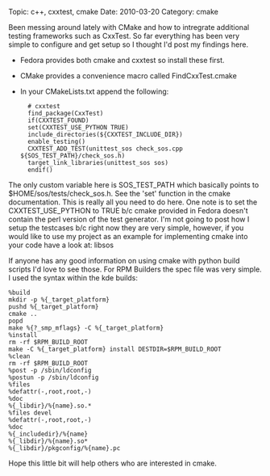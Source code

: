Topic: c++, cxxtest, cmake
Date: 2010-03-20
Category: cmake

Been messing around lately with CMake and how to intregrate 
additional testing frameworks such as CxxTest. So far everything
has been very simple to configure and get setup so I thought 
I'd post my findings here.

- Fedora provides both cmake and cxxtest so install these first.
- CMake provides a convenience macro called FindCxxTest.cmake
- In your CMakeLists.txt append the following:

        # cxxtest
        find_package(CxxTest)
        if(CXXTEST_FOUND)
        set(CXXTEST_USE_PYTHON TRUE)
        include_directories(${CXXTEST_INCLUDE_DIR})
        enable_testing()
        CXXTEST_ADD_TEST(unittest_sos check_sos.cpp ${SOS_TEST_PATH}/check_sos.h)
        target_link_libraries(unittest_sos sos)
        endif()


The only custom variable here is SOS_TEST_PATH which basically points to $HOME/sos/tests/check_sos.h. See the 'set' function in the cmake documentation.
This is really all you need to do here. One note is to set the 
CXXTEST_USE_PYTHON to TRUE b/c cmake provided in Fedora doesn't 
contain the perl version of the test generator.  I'm not going 
to post how I setup the testcases b/c right now they are very simple, 
however, if you would like to use my project as an example for implementing 
cmake into your code have a look at: libsos

If anyone has any good information on using cmake with python build scripts I'd love to see those. For RPM Builders the spec file was very simple. I used 
the syntax within the kde builds:

    %build
    mkdir -p %{_target_platform}
    pushd %{_target_platform}
    cmake ..
    popd
    make %{?_smp_mflags} -C %{_target_platform}
    %install
    rm -rf $RPM_BUILD_ROOT
    make -C %{_target_platform} install DESTDIR=$RPM_BUILD_ROOT
    %clean
    rm -rf $RPM_BUILD_ROOT
    %post -p /sbin/ldconfig
    %postun -p /sbin/ldconfig
    %files
    %defattr(-,root,root,-)
    %doc
    %{_libdir}/%{name}.so.*
    %files devel
    %defattr(-,root,root,-)
    %doc
    %{_includedir}/%{name}
    %{_libdir}/%{name}.so*
    %{_libdir}/pkgconfig/%{name}.pc

Hope this little bit will help others who are interested in cmake.
